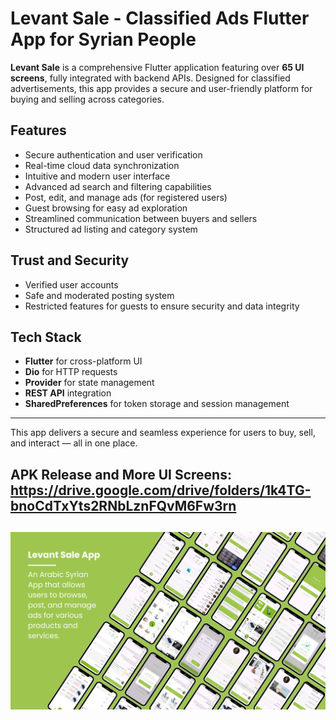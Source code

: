 # Levant Sale - Classified Ads Flutter App for Syrian People

**Levant Sale** is a comprehensive Flutter application featuring over **65 UI screens**, fully integrated with backend APIs. Designed for classified advertisements, this app provides a secure and user-friendly platform for buying and selling across categories.

## Features

- Secure authentication and user verification
- Real-time cloud data synchronization
- Intuitive and modern user interface
- Advanced ad search and filtering capabilities
- Post, edit, and manage ads (for registered users)
- Guest browsing for easy ad exploration
- Streamlined communication between buyers and sellers
- Structured ad listing and category system

## Trust and Security

- Verified user accounts
- Safe and moderated posting system
- Restricted features for guests to ensure security and data integrity

## Tech Stack

- **Flutter** for cross-platform UI
- **Dio** for HTTP requests
- **Provider** for state management
- **REST API** integration
- **SharedPreferences** for token storage and session management

---

This app delivers a secure and seamless experience for users to buy, sell, and interact — all in one place.

## APK Release and More UI Screens: https://drive.google.com/drive/folders/1k4TG-bnoCdTxYts2RNbLznFQvM6Fw3rn
![alt](https://github.com/LogainHamdan/Levent-Sale/blob/77d1f71e2ca082a48a9e88ec5c6a368191583e07/levant-sale.png)
---
